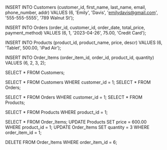 INSERT INTO Customers (customer_id, first_name, last_name, email, phone_number, addr)
VALUES (6, 'Emily', 'Davis', 'emilydavis@gmail.com', '555-555-5555', '789 Walnut St');

INSERT INTO Orders (order_id, customer_id, order_date, total_price, payment_method)
VALUES (6, 1, '2023-04-26', 75.00, 'Credit Card');


INSERT INTO Products (product_id, product_name, price, descr)
VALUES (6, 'Tablet', 500.00, 'iPad Air');

INSERT INTO Order_Items (order_item_id, order_id, product_id, quantity)
VALUES (6, 2, 3, 2);

SELECT * FROM Customers;

SELECT * FROM Customers WHERE customer_id = 1;
SELECT * FROM Orders;

SELECT * FROM Orders WHERE customer_id = 1;
SELECT * FROM Products;

SELECT * FROM Products WHERE product_id = 1;

SELECT * FROM Order_Items;
UPDATE Products SET price = 600.00 WHERE product_id = 1;
UPDATE Order_Items SET quantity = 3 WHERE order_item_id = 1;

DELETE FROM Order_Items WHERE order_item_id = 6;
